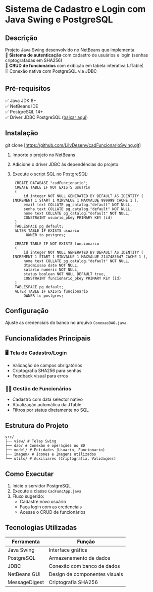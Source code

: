 # Sistema de Cadastro e Login com Java Swing e PostgreSQL

## Descrição  

Projeto Java Swing desenvolvido no NetBeans que implementa:  
🔐 **Sistema de autenticação** com cadastro de usuários e login (senhas criptografadas em SHA256)  
👥 **CRUD de funcionários** com exibição em tabela interativa (JTable)  
🗄️ Conexão nativa com PostgreSQL via JDBC 

## Pré-requisitos 
 
✅ Java JDK 8+  
✅ NetBeans IDE  
✅ PostgreSQL 14+  
✅ Driver JDBC PostgreSQL ([baixar aqui](https://jdbc.postgresql.org/download.html))

## Instalação 

git clone [https://github.com/LilyDesenv/cadFuncionarioSwing.git]

1. Importe o projeto no NetBeans  
2. Adicione o driver JDBC às dependências do projeto  
3. Execute o script SQL no PostgreSQL:


        CREATE DATABASE "cadFuncionario";
        CREATE TABLE IF NOT EXISTS usuario
        ( 
            id integer NOT NULL GENERATED BY DEFAULT AS IDENTITY ( INCREMENT 1 START 1 MINVALUE 1 MAXVALUE 999999 CACHE 1 ),
            email text COLLATE pg_catalog."default" NOT NULL,
            senha text COLLATE pg_catalog."default" NOT NULL,
            nome text COLLATE pg_catalog."default" NOT NULL,
            CONSTRAINT usuario_pkey PRIMARY KEY (id)
        )
        TABLESPACE pg_default;
        ALTER TABLE IF EXISTS usuario
             OWNER to postgres;
    
        CREATE TABLE IF NOT EXISTS funcionario
        (
            id integer NOT NULL GENERATED BY DEFAULT AS IDENTITY ( INCREMENT 1 START 1 MINVALUE 1 MAXVALUE 2147483647 CACHE 1 ),
            nome text COLLATE pg_catalog."default" NOT NULL,
            dtadmissao date NOT NULL,
            salario numeric NOT NULL,
            status boolean NOT NULL DEFAULT true,
            CONSTRAINT funcionario_pkey PRIMARY KEY (id)
        )
        TABLESPACE pg_default;
        ALTER TABLE IF EXISTS funcionario
            OWNER to postgres;

## Configuração  

Ajuste as credenciais do banco no arquivo `ConexaoDAO.java`.


## Funcionalidades Principais  

### 🖥️ Tela de Cadastro/Login  
- Validação de campos obrigatórios
- Criptografia SHA256 para senhas
- Feedback visual para erros

### 👨💼 Gestão de Funcionários  
- Cadastro com data selector nativo
- Atualização automática da JTable
- Filtros por status diretamente no SQL

## Estrutura do Projeto

    src/
    ├── view/ # Telas Swing
    ├── dao/ # Conexão e operações no BD
    ├── model/ # Entidades (Usuario, Funcionario)
    ├── imagem/ # Ícones e Imagens utilizados
    └── utils/ # Auxiliares (Criptografia, Validações)

## Como Executar  

1. Inicie o servidor PostgreSQL
2. Execute a classe `CadFuncApp.java`
3. Fluxo sugerido:
   - Cadastre novo usuário
   - Faça login com as credenciais
   - Acesse o CRUD de funcionários

## Tecnologias Utilizadas 
 
| Ferramenta       | Função                          |
|------------------|---------------------------------|
| Java Swing       | Interface gráfica               |
| PostgreSQL       | Armazenamento de dados          |
| JDBC             | Conexão com banco de dados      |
| NetBeans GUI     | Design de componentes visuais   |
| MessageDigest    | Criptografia SHA256             |

